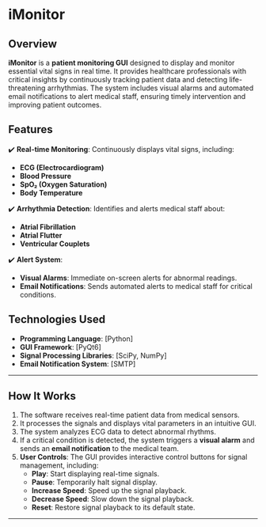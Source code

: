 # iMonitor

## **Overview**  
**iMonitor** is a **patient monitoring GUI** designed to display and monitor essential vital signs in real time. It provides healthcare professionals with critical insights by continuously tracking patient data and detecting life-threatening arrhythmias. The system includes visual alarms and automated email notifications to alert medical staff, ensuring timely intervention and improving patient outcomes.  

## **Features**  
✔️ **Real-time Monitoring**: Continuously displays vital signs, including:  
- **ECG (Electrocardiogram)**  
- **Blood Pressure**  
- **SpO₂ (Oxygen Saturation)**  
- **Body Temperature**  

✔️ **Arrhythmia Detection**: Identifies and alerts medical staff about:  
- **Atrial Fibrillation**  
- **Atrial Flutter**  
- **Ventricular Couplets**  

✔️ **Alert System**:  
- **Visual Alarms**: Immediate on-screen alerts for abnormal readings.  
- **Email Notifications**: Sends automated alerts to medical staff for critical conditions.  

## **Technologies Used**  
- **Programming Language**: [Python]  
- **GUI Framework**: [PyQt6]  
- **Signal Processing Libraries**: [SciPy, NumPy]  
- **Email Notification System**: [SMTP]  

---

## **How It Works**  
1. The software receives real-time patient data from medical sensors.  
2. It processes the signals and displays vital parameters in an intuitive GUI.  
3. The system analyzes ECG data to detect abnormal rhythms.  
4. If a critical condition is detected, the system triggers a **visual alarm** and sends an **email notification** to the medical team.  
5. **User Controls**: The GUI provides interactive control buttons for signal management, including:  
   - **Play**: Start displaying real-time signals.  
   - **Pause**: Temporarily halt signal display.  
   - **Increase Speed**: Speed up the signal playback.  
   - **Decrease Speed**: Slow down the signal playback.  
   - **Reset**: Restore signal playback to its default state.  

---
